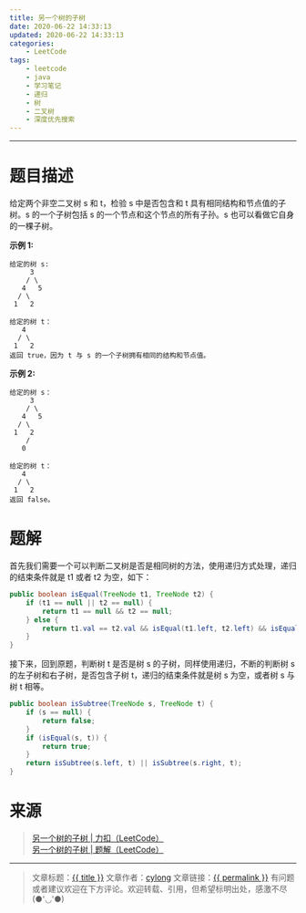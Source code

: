 ```yaml
---
title: 另一个树的子树
date: 2020-06-22 14:33:13
updated: 2020-06-22 14:33:13
categories:
    - LeetCode
tags:
    - leetcode
    - java
    - 学习笔记
    - 递归
    - 树
    - 二叉树
    - 深度优先搜索
---
```

---

# 题目描述

给定两个非空二叉树 s 和 t，检验 s 中是否包含和 t 具有相同结构和节点值的子树。s 的一个子树包括 s 的一个节点和这个节点的所有子孙。s 也可以看做它自身的一棵子树。

**示例 1:**
```
给定的树 s:
     3
    / \
   4   5
  / \
 1   2

给定的树 t：
   4
  / \
 1   2
返回 true，因为 t 与 s 的一个子树拥有相同的结构和节点值。
```

**示例 2:**
```
给定的树 s：
     3
    / \
   4   5
  / \
 1   2
    /
   0

给定的树 t：
   4
  / \
 1   2
返回 false。
```

<!-- more -->

# 题解

首先我们需要一个可以判断二叉树是否是相同树的方法，使用递归方式处理，递归的结束条件就是 t1 或者 t2 为空，如下：

```java
public boolean isEqual(TreeNode t1, TreeNode t2) {
    if (t1 == null || t2 == null) {
        return t1 == null && t2 == null;
    } else {
        return t1.val == t2.val && isEqual(t1.left, t2.left) && isEqual(t1.right, t2.right);
    }
}
```

接下来，回到原题，判断树 t 是否是树 s 的子树，同样使用递归，不断的判断树 s 的左子树和右子树，是否包含子树 t，递归的结束条件就是树 s 为空，或者树 s 与树 t 相等。

```java
public boolean isSubtree(TreeNode s, TreeNode t) {
    if (s == null) {
        return false;
    }
    if (isEqual(s, t)) {
        return true;
    }
    return isSubtree(s.left, t) || isSubtree(s.right, t);
}
```

# 来源
> [另一个树的子树 | 力扣（LeetCode）][1]
> [另一个树的子树 | 题解（LeetCode）][2]

---

> 文章标题：<a href='{{ permalink }}' title='{{ title }}' >{{ title }}</a>
> 文章作者：[cylong](http://www.cylong.com/about/ "cylong")
> 文章链接：<a href='{{ permalink }}' title='{{ title }}' >{{ permalink }}</a>
> 有问题或者建议欢迎在下方评论。欢迎转载、引用，但希望标明出处，感激不尽(●'◡'●)

[1]: https://leetcode-cn.com/problems/subtree-of-another-tree/ "另一个树的子树 | 力扣（LeetCode）"
[2]: https://leetcode-cn.com/problems/subtree-of-another-tree/solution/ling-yi-ge-shu-de-zi-shu-by-leetcode-solution/ "另一个树的子树 | 题解（LeetCode）"
